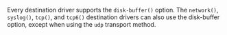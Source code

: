 ---
---
<!-- DISCLAIMER: This file is based on the syslog-ng Open Source Edition documentation https://github.com/balabit/syslog-ng-ose-guides/commit/2f4a52ee61d1ea9ad27cb4f3168b95408fddfdf2 and is used under the terms of The syslog-ng Open Source Edition Documentation License. The file has been modified by Axoflow. -->
Every destination driver supports the `disk-buffer()` option. The `network()`, `syslog()`, `tcp()`, and `tcp6()` destination drivers can also use the disk-buffer option, except when using the `udp` transport method.
